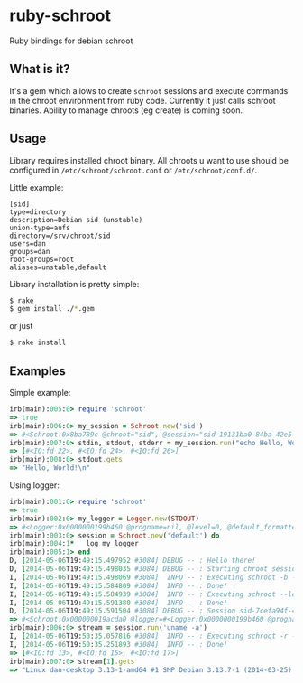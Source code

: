 ruby-schroot
============

Ruby bindings for debian schroot

What is it?
--------
It's a gem which allows to create `schroot` sessions and execute commands in the chroot environment from ruby code.
Currently it just calls schroot binaries.
Ability to manage chroots (eg create) is coming soon.

Usage
-------
Library requires installed chroot binary. All chroots u want to use should be configured in `/etc/schroot/schroot.conf` or `/etc/schroot/conf.d/`.

Little example:

    [sid]
    type=directory
    description=Debian sid (unstable)
    union-type=aufs
    directory=/srv/chroot/sid
    users=dan
    groups=dan
    root-groups=root
    aliases=unstable,default

Library installation is pretty simple:

```bash
$ rake
$ gem install ./*.gem
```
     
or just
```bash
$ rake install
```  
Examples
------

Simple example:
     
```ruby
irb(main):005:0> require 'schroot'
=> true
irb(main):006:0> my_session = Schroot.new('sid')
=> #<Schroot:0x8ba789c @chroot="sid", @session="sid-19131ba0-84ba-42e5-a2fb-d2d375d61750", @location="/var/lib/schroot/mount/sid-19131ba0-84ba-42e5-a2fb-d2d375d61750">
irb(main):007:0> stdin, stdout, stderr = my_session.run("echo Hello, World!")
=> [#<IO:fd 22>, #<IO:fd 24>, #<IO:fd 26>]
irb(main):008:0> stdout.gets
=> "Hello, World!\n"
```
Using logger:
```ruby
irb(main):001:0> require 'schroot'
=> true
irb(main):002:0> my_logger = Logger.new(STDOUT)
=> #<Logger:0x0000000199b460 @progname=nil, @level=0, @default_formatter=#<Logger::Formatter:0x0000000199b438 @datetime_format=nil>, @formatter=nil, @logdev=#<Logger::LogDevice:0x0000000199b3c0 @shift_size=nil, @shift_age=nil, @filename=nil, @dev=#<IO:<STDOUT>>, @mutex=#<Logger::LogDevice::LogDeviceMutex:0x0000000199b370 @mon_owner=nil, @mon_count=0, @mon_mutex=#<Mutex:0x0000000199b2f8>>>>
irb(main):003:0> session = Schroot.new('default') do
irb(main):004:1*   log my_logger
irb(main):005:1> end
D, [2014-05-06T19:49:15.497952 #3084] DEBUG -- : Hello there!
D, [2014-05-06T19:49:15.498035 #3084] DEBUG -- : Starting chroot session
I, [2014-05-06T19:49:15.498069 #3084]  INFO -- : Executing schroot -b -c default
I, [2014-05-06T19:49:15.584809 #3084]  INFO -- : Done!
I, [2014-05-06T19:49:15.584939 #3084]  INFO -- : Executing schroot --location -c session:sid-7cefa94f-4bea-4d30-b4a9-d3008c255360
I, [2014-05-06T19:49:15.591380 #3084]  INFO -- : Done!
D, [2014-05-06T19:49:15.591504 #3084] DEBUG -- : Session sid-7cefa94f-4bea-4d30-b4a9-d3008c255360 with default started in /var/lib/schroot/mount/sid-7cefa94f-4bea-4d30-b4a9-d3008c255360
=> #<Schroot:0x000000019acda0 @logger=#<Logger:0x0000000199b460 @progname=nil, @level=0, @default_formatter=#<Logger::Formatter:0x0000000199b438 @datetime_format=nil>, @formatter=nil, @logdev=#<Logger::LogDevice:0x0000000199b3c0 @shift_size=nil, @shift_age=nil, @filename=nil, @dev=#<IO:<STDOUT>>, @mutex=#<Logger::LogDevice::LogDeviceMutex:0x0000000199b370 @mon_owner=nil, @mon_count=0, @mon_mutex=#<Mutex:0x0000000199b2f8>>>>, @chroot="default", @session="sid-7cefa94f-4bea-4d30-b4a9-d3008c255360", @location="/var/lib/schroot/mount/sid-7cefa94f-4bea-4d30-b4a9-d3008c255360">
irb(main):006:0> stream = session.run('uname -a')
I, [2014-05-06T19:50:35.057816 #3084]  INFO -- : Executing schroot -r -c sid-7cefa94f-4bea-4d30-b4a9-d3008c255360 -- uname -a
I, [2014-05-06T19:50:35.251893 #3084]  INFO -- : Done!
=> [#<IO:fd 13>, #<IO:fd 15>, #<IO:fd 17>]
irb(main):007:0> stream[1].gets
=> "Linux dan-desktop 3.13-1-amd64 #1 SMP Debian 3.13.7-1 (2014-03-25) x86_64 GNU/Linux\n"
```
